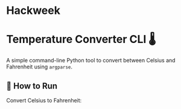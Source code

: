 # Hackweek
# Temperature Converter CLI 🌡️

A simple command-line Python tool to convert between Celsius and Fahrenheit using `argparse`.

## 🧪 How to Run

Convert Celsius to Fahrenheit:
